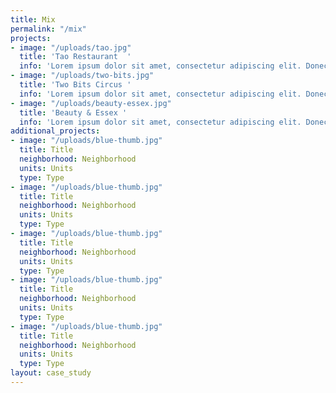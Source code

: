 ```yaml
---
title: Mix
permalink: "/mix"
projects:
- image: "/uploads/tao.jpg"
  title: 'Tao Restaurant  '
  info: 'Lorem ipsum dolor sit amet, consectetur adipiscing elit. Donec finibus sit amet justo quis venenatis. Donec mattis, arcu et placerat eleifend, orci erat vehicula nunc, at ultricies dolor enim nec leo. '
- image: "/uploads/two-bits.jpg"
  title: 'Two Bits Circus '
  info: 'Lorem ipsum dolor sit amet, consectetur adipiscing elit. Donec finibus sit amet justo quis venenatis. Donec mattis, arcu et placerat eleifend, orci erat vehicula nunc, at ultricies dolor enim nec leo. '
- image: "/uploads/beauty-essex.jpg"
  title: 'Beauty & Essex '
  info: 'Lorem ipsum dolor sit amet, consectetur adipiscing elit. Donec finibus sit amet justo quis venenatis. Donec mattis, arcu et placerat eleifend, orci erat vehicula nunc, at ultricies dolor enim nec leo. '
additional_projects:
- image: "/uploads/blue-thumb.jpg"
  title: Title
  neighborhood: Neighborhood
  units: Units
  type: Type
- image: "/uploads/blue-thumb.jpg"
  title: Title
  neighborhood: Neighborhood
  units: Units
  type: Type
- image: "/uploads/blue-thumb.jpg"
  title: Title
  neighborhood: Neighborhood
  units: Units
  type: Type
- image: "/uploads/blue-thumb.jpg"
  title: Title
  neighborhood: Neighborhood
  units: Units
  type: Type
- image: "/uploads/blue-thumb.jpg"
  title: Title
  neighborhood: Neighborhood
  units: Units
  type: Type
layout: case_study
---
```

